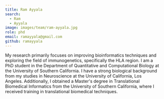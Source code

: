 ```yaml
---
title: Ram Ayyala
search:
  - Ram
  - Ayyala
image: images/team/ram-ayyala.jpg
role: phd
email: ramayyala@gmail.com
github: ramayyala
---
```


My research primarily focuses on improving bioinformatics techniques and exploring the field of immunogenetics, specifically the HLA region. I am a PhD student in the Department of Quantitative and Computational Biology at the University of Southern California. I have a strong biological background from my studies in Neuroscience at the University of California, Los Angeles. Additionally, I obtained a Master's degree in Translational Biomedical Informatics from the University of Southern California, where I received training in translational biomedical techniques.
